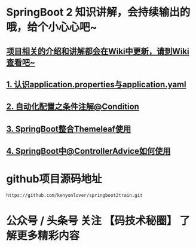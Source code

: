# SpringBoot 2 知识讲解，会持续输出的哦，给个小心心吧~

## [项目相关的介绍和讲解都会在Wiki中更新，请到Wiki查看吧~](https://github.com/kenyonlover/springboot2train/wiki)

## [1. 认识application.properties与application.yaml](https://github.com/kenyonlover/springboot2train/wiki/1.-%E8%AE%A4%E8%AF%86application.properties%E4%B8%8Eapplication.yaml%E5%92%8C%E7%AE%80%E5%8D%95%E4%BD%BF%E7%94%A8lombok)

## [2. 自动化配置之条件注解@Condition](https://github.com/kenyonlover/springboot2train/wiki/2.-%E8%87%AA%E5%8A%A8%E5%8C%96%E9%85%8D%E7%BD%AE%E4%B9%8B%E6%9D%A1%E4%BB%B6%E6%B3%A8%E8%A7%A3@Condition)

## [3. SpringBoot整合Themeleaf使用](https://github.com/kenyonlover/springboot2train/wiki/3.-SpringBoot%E6%95%B4%E5%90%88Themeleaf%E4%BD%BF%E7%94%A8)

## [4. SpringBoot中@ControllerAdvice如何使用](https://github.com/kenyonlover/springboot2train/wiki/4.-SpringBoot%E4%B8%AD@ControllerAdvice%E5%A6%82%E4%BD%95%E4%BD%BF%E7%94%A8)

# github项目源码地址
```
https://github.com/kenyonlover/springboot2train.git
```

# 公众号 / 头条号 关注 【码技术秘圈】 了解更多精彩内容